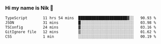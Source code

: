 ### Hi my name is Nik 👋

<!--
**NikDoe/NikDoe** is a ✨ _special_ ✨ repository because its `README.md` (this file) appears on your GitHub profile.

Here are some ideas to get you started:

- 🔭 I’m currently working on ...
- 🌱 I’m currently learning ...
- 👯 I’m looking to collaborate on ...
- 🤔 I’m looking for help with ...
- 💬 Ask me about ...
- 📫 How to reach me: ...
- 😄 Pronouns: ...
- ⚡ Fun fact: ...
-->

<!--START_SECTION:waka-->

```txt
TypeScript       11 hrs 54 mins  ██████████████████████▓░░   90.93 %
JSON             31 mins         █░░░░░░░░░░░░░░░░░░░░░░░░   03.98 %
TSConfig         24 mins         ▓░░░░░░░░░░░░░░░░░░░░░░░░   03.16 %
GitIgnore file   12 mins         ▒░░░░░░░░░░░░░░░░░░░░░░░░   01.62 %
CSS              1 min           ░░░░░░░░░░░░░░░░░░░░░░░░░   00.19 %
```

<!--END_SECTION:waka-->
